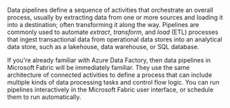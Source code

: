 Data pipelines define a sequence of activities that orchestrate an overall process, usually by extracting data from one or more sources and loading it into a destination; often transforming it along the way. Pipelines are commonly used to automate _extract_, _transform_, and _load_ (ETL) processes that ingest transactional data from operational data stores into an analytical data store, such as a lakehouse, data warehouse, or SQL database.

If you're already familiar with Azure Data Factory, then data pipelines in Microsoft Fabric will be immediately familiar. They use the same architecture of connected activities to define a process that can include multiple kinds of data processing tasks and control flow logic. You can run pipelines interactively in the Microsoft Fabric user interface, or schedule them to run automatically.
